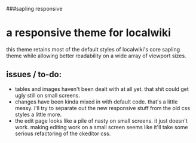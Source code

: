 ###sapling responsive  
# a responsive theme for localwiki
this theme retains most of the default styles of localwiki's core sapling theme while allowing better readability on a wide array of viewport sizes.  

## issues / to-do:  
- tables and images haven't been dealt with at all yet. that shit could get ugly still on small screens.  
- changes have been kinda mixed in with default code. that's a little messy. i'll try to separate out the new responsive stuff from the old css styles a little more.  
- the edit page looks like a pile of nasty on small screens. it just doesn't work. making editing work on a small screen seems like it'll take some serious refactoring of the ckeditor css.  


